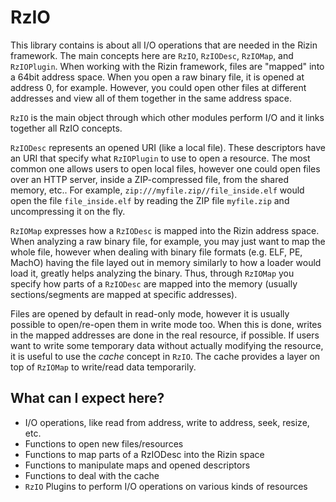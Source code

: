 # RzIO

This library contains is about all I/O operations that are needed in the Rizin
framework. The main concepts here are `RzIO`, `RzIODesc`, `RzIOMap`, and
`RzIOPlugin`. When working with the Rizin framework, files are "mapped" into a
64bit address space. When you open a raw binary file, it is opened at address 0,
for example. However, you could open other files at different addresses and view
all of them together in the same address space.

`RzIO` is the main object through which other modules perform I/O and it links
together all RzIO concepts. 

`RzIODesc` represents an opened URI (like a local file). These descriptors have
an URI that specify what `RzIOPlugin` to use to open a resource. The most common
one allows users to open local files, however one could open files over an HTTP
server, inside a ZIP-compressed file, from the shared memory, etc.. For example,
`zip:///myfile.zip//file_inside.elf` would open the file `file_inside.elf` by
reading the ZIP file `myfile.zip` and uncompressing it on the fly.

`RzIOMap` expresses how a `RzIODesc` is mapped into the Rizin address space.
When analyzing a raw binary file, for example, you may just want to map the
whole file, however when dealing with binary file formats (e.g. ELF, PE, MachO)
having the file layed out in memory similarly to how a loader would load it,
greatly helps analyzing the binary. Thus, through `RzIOMap` you specify how
parts of a `RzIODesc` are mapped into the memory (usually sections/segments are
mapped at specific addresses).

Files are opened by default in read-only mode, however it is usually possible to
open/re-open them in write mode too. When this is done, writes in the mapped
addresses are done in the real resource, if possible. If users want to write
some temporary data without actually modifying the resource, it is useful to use
the *cache* concept in `RzIO`. The cache provides a layer on top of `RzIOMap` to
write/read data temporarily.

## What can I expect here?
- I/O operations, like read from address, write to address, seek, resize, etc.
- Functions to open new files/resources
- Functions to map parts of a RzIODesc into the Rizin space
- Functions to manipulate maps and opened descriptors
- Functions to deal with the cache
- `RzIO` Plugins to perform I/O operations on various kinds of resources
